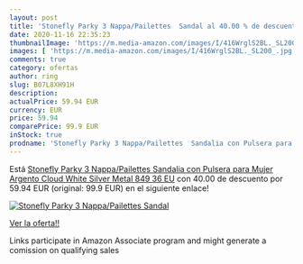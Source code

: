 ```yaml
---
layout: post
title: 'Stonefly Parky 3 Nappa/Pailettes  Sandal al 40.00 % de descuento'
date: 2020-11-16 22:35:23
thumbnailImage: 'https://m.media-amazon.com/images/I/416WrglS2BL._SL200_.jpg'
images: [ 'https://m.media-amazon.com/images/I/416WrglS2BL._SL200_.jpg' ]
comments: true
category: ofertas
author: ring
slug: B07L8XH91H
description:
actualPrice: 59.94 EUR
currency: EUR
price: 59.94
comparePrice: 99.9 EUR
inStock: true
prodname: 'Stonefly Parky 3 Nappa/Pailettes  Sandalia con Pulsera para Mujer  Argento Cloud White Silver Metal 849  36 EU'
---
```


Está [Stonefly Parky 3 Nappa/Pailettes  Sandalia con Pulsera para Mujer  Argento Cloud White Silver Metal 849  36 EU](https://www.amazon.es/dp/B07L8XH91H/?tag=tolees-21) con 40.00 de descuento por 59.94 EUR (original: 99.9 EUR) en el siguiente enlace!

[![Stonefly Parky 3 Nappa/Pailettes  Sandal](https://m.media-amazon.com/images/I/416WrglS2BL._SL200_.jpg)](https://www.amazon.es/dp/B07L8XH91H/?tag=tolees-21)

[Ver la oferta!!](https://www.amazon.es/dp/B07L8XH91H/?tag=tolees-21)

Links participate in Amazon Associate program and might generate a comission on qualifying sales


